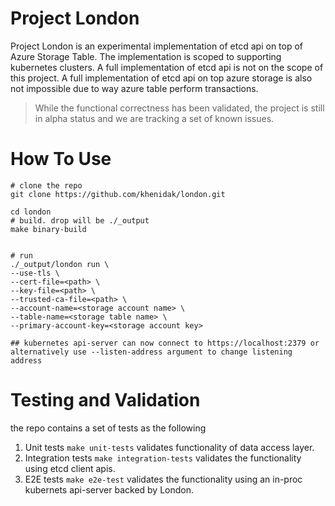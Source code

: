 # Project London
Project London is an experimental implementation of etcd api on top of Azure Storage Table. The implementation is scoped
to supporting kubernetes clusters. A full implementation of etcd api is not on the scope of this project. A full implementation 
of etcd api on top azure storage is also not impossible due to way azure table perform transactions.

> While the functional correctness has been validated, the project is still in alpha status and we are tracking a set of known issues.

# How To Use
```
# clone the repo
git clone https://github.com/khenidak/london.git

cd london
# build. drop will be ./_output
make binary-build 


# run
./_output/london run \
--use-tls \
--cert-file=<path> \
--key-file=<path> \
--trusted-ca-file=<path> \
--account-name=<storage account name> \
--table-name=<storage table name> \
--primary-account-key=<storage account key>

## kubernetes api-server can now connect to https://localhost:2379 or alternatively use --listen-address argument to change listening address
```

# Testing and Validation
the repo contains a set of tests as the following
1. Unit tests `make unit-tests` validates functionality of data access layer.
2. Integration tests `make integration-tests` validates the functionality using etcd client apis. 
3. E2E tests `make e2e-test` validates the functionality using an in-proc kubernets api-server backed by London.

